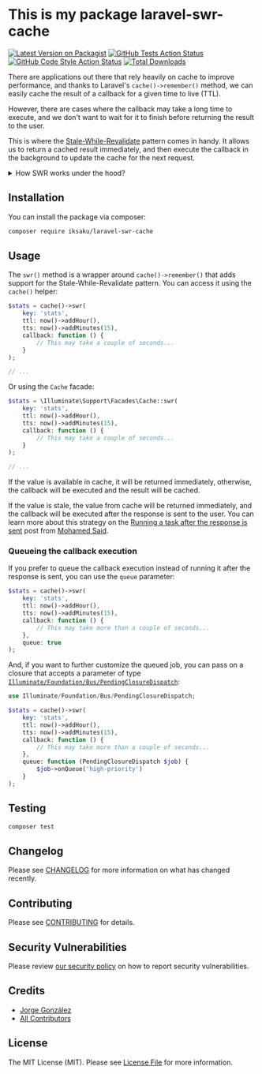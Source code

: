 # This is my package laravel-swr-cache

[![Latest Version on Packagist](https://img.shields.io/packagist/v/iksaku/laravel-swr-cache.svg?style=flat-square)](https://packagist.org/packages/iksaku/laravel-swr-cache)
[![GitHub Tests Action Status](https://img.shields.io/github/actions/workflow/status/iksaku/laravel-swr-cache/run-tests.yml?branch=main&label=tests&style=flat-square)](https://github.com/iksaku/laravel-swr-cache/actions?query=workflow%3Arun-tests+branch%3Amain)
[![GitHub Code Style Action Status](https://img.shields.io/github/actions/workflow/status/iksaku/laravel-swr-cache/fix-php-code-style-issues.yml?branch=main&label=code%20style&style=flat-square)](https://github.com/iksaku/laravel-swr-cache/actions?query=workflow%3A"Fix+PHP+code+style+issues"+branch%3Amain)
[![Total Downloads](https://img.shields.io/packagist/dt/iksaku/laravel-swr-cache.svg?style=flat-square)](https://packagist.org/packages/iksaku/laravel-swr-cache)

There are applications out there that rely heavily on cache to improve performance,
and thanks to Laravel's `cache()->remember()` method, we can easily cache the result
of a callback for a given time to live (TTL).

However, there are cases where the callback may take a long time to execute, and
we don't want to wait for it to finish before returning the result to the user.

This is where the [Stale-While-Revalidate](https://web.dev/stale-while-revalidate/)
pattern comes in handy. It allows us to return a cached result immediately, and
then execute the callback in the background to update the cache for the next
request.

<details>
<summary>How SWR works under the hood?</summary>

```mermaid
flowchart TD
    Request[Request cache key] --> CacheHit{Is key available in cache?}

    CacheHit -->|No| FirstTimeProcess[Execute long process]
    FirstTimeProcess --> FirstTimeCache[Cache result]
    FirstTimeCache --> Response
    
    CacheHit -->|Yes| CacheStale{Is cache stale?}
        CacheStale -->|No| ObtainCache[Obtain value from cache]
        ObtainCache --> Response

        CacheStale --> |Yes| QueueUpdate[Queue cache update]
            QueueUpdate --> ObtainStaleCache[Obtain stale value from cache]
            ObtainStaleCache --> Response

            QueueUpdate --> AfterResponse[/Wait until application response/]
            AfterResponse --> LongProcess[Execute long process]
            LongProcess --> CacheResult[Cache result]

    Response[Return value] --> Continue[/.../]
```
</details>

## Installation

You can install the package via composer:

```bash
composer require iksaku/laravel-swr-cache
```

## Usage

The `swr()` method is a wrapper around `cache()->remember()` that adds support for
the Stale-While-Revalidate pattern.
You can access it using the `cache()` helper:

```php
$stats = cache()->swr(
    key: 'stats',
    ttl: now()->addHour(),
    tts: now()->addMinutes(15),
    callback: function () {
        // This may take a couple of seconds...
    }
);

// ...
```

Or using the `Cache` facade:

```php
$stats = \Illuminate\Support\Facades\Cache::swr(
    key: 'stats',
    ttl: now()->addHour(),
    tts: now()->addMinutes(15),
    callback: function () {
        // This may take a couple of seconds...
    }
);

// ...
```

If the value is available in cache, it will be returned immediately,
otherwise, the callback will be executed and the result will be cached.

If the value is stale, the value from cache will be returned immediately,
and the callback will be executed after the response is sent to the user.
You can learn more about this strategy on the
[Running a task after the response is sent](https://divinglaravel.com/running-a-task-after-the-response-is-sent)
post from [Mohamed Said](https://twitter.com/themsaid).

### Queueing the callback execution

If you prefer to queue the callback execution instead of running it after the
response is sent, you can use the `queue` parameter:

```php
$stats = cache()->swr(
    key: 'stats',
    ttl: now()->addHour(),
    tts: now()->addMinutes(15),
    callback: function () {
        // This may take more than a couple of seconds...
    },
    queue: true
);
```

And, if you want to further customize the queued job, you can pass on a closure
that accepts a parameter of type [`Illuminate/Foundation/Bus/PendingClosureDispatch`](https://laravel.com/api/9.x/Illuminate/Foundation/Bus/PendingClosureDispatch.html):

```php
use Illuminate/Foundation/Bus/PendingClosureDispatch;

$stats = cache()->swr(
    key: 'stats',
    ttl: now()->addHour(),
    tts: now()->addMinutes(15),
    callback: function () {
        // This may take more than a couple of seconds...
    },
    queue: function (PendingClosureDispatch $job) {
        $job->onQueue('high-priority')
    }
);
```

## Testing

```bash
composer test
```

## Changelog

Please see [CHANGELOG](CHANGELOG.md) for more information on what has changed recently.

## Contributing

Please see [CONTRIBUTING](CONTRIBUTING.md) for details.

## Security Vulnerabilities

Please review [our security policy](../../security/policy) on how to report security vulnerabilities.

## Credits

- [Jorge González](https://github.com/iksaku)
- [All Contributors](../../contributors)

## License

The MIT License (MIT). Please see [License File](LICENSE.md) for more information.
